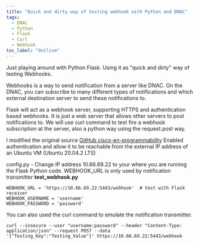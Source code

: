 ```yaml
---
title: "Quick and dirty way of testing webhook with Python and DNAC"
tags:
  - DNAC
  - Python
  - Flask
  - Curl
  - Webhook
toc_label: "Outline"
---
```


Just playing around with Python Flask. Using it as "quick and dirty" way of testing Webhooks.

Webhooks is a way to send notification from a server like DNAC. On the DNAC, you can subscribe to many different types
of notifications and which external destination server to send these notifications to. 

Flask will act as a webhook server, supporting HTTPS and authentication based webhooks. It is just a web server that allows
other servers to post notifications to.
We will use curl command to test fire a webhook subscription at the server, also a python way using the request.post way.

I modified the original source [GitHub cisco-en-programmability](https://github.com/cisco-en-programmability/dnacenter_webhook_receiver)
Enabled authentication and allow it to be reachable from the external IP address of an Ubuntu VM (Ubuntu 20.04.2 LTS)

config.py - Change IP address 10.66.69.22 to your where you are running the Flask Python code. WEBHOOK_URL is only used by notification transmitter **test_webhook.py**
```
WEBHOOK_URL = 'https://10.66.69.22:5443/webhook'  # test with Flask receiver 
WEBHOOK_USERNAME = 'username'
WEBHOOK_PASSWORD = 'password'
```

You can also used the curl command to emulate the notification transmitter.
```
curl --insecure --user "username:password" --header "Content-Type: application/json" --request POST --data '{"Testing_Key":"Testing_Value"}' https://10.66.69.22:5443/webhook
```



